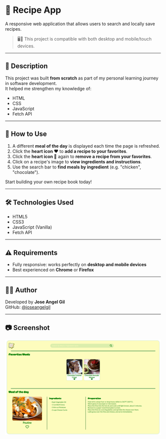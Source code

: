 # 🥗 Recipe App

A responsive web application that allows users to search and locally save recipes.  
> 🖥️📱 This project is compatible with both desktop and mobile/touch devices.

---

## 🎯 Description

This project was built **from scratch** as part of my personal learning journey in software development.  
It helped me strengthen my knowledge of:

- HTML
- CSS
- JavaScript
- Fetch API

---

## 📝 How to Use

1. A different **meal of the day** is displayed each time the page is refreshed.
2. Click the **heart icon ❤** to **add a recipe to your favorites**.
3. Click the **heart icon 🤍** again to **remove a recipe from your favorites**.
4. Click on a recipe's image to **view ingredients and instructions**.
5. Use the search bar to **find meals by ingredient** (e.g. "chicken", "chocolate").

Start building your own recipe book today!

---

## 🛠️ Technologies Used

- HTML5
- CSS3
- JavaScript (Vanilla)
- Fetch API

---

## ⚠️ Requirements

- Fully responsive: works perfectly on **desktop and mobile devices**
- Best experienced on **Chrome** or **Firefox**

---

## 👨‍💻 Author

Developed by **Jose Angel Gil**  
GitHub: [@joseangelgil](https://github.com/joseangelgil)

---

## 📷 Screenshot

![Gameplay screenshot](img/screenshot.png)
